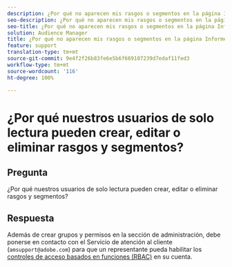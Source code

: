 ```yaml
---
description: ¿Por qué no aparecen mis rasgos o segmentos en la página Informes de superposición?
seo-description: ¿Por qué no aparecen mis rasgos o segmentos en la página Informes de superposición?
seo-title: ¿Por qué no aparecen mis rasgos o segmentos en la página Informes de superposición?
solution: Audience Manager
title: ¿Por qué no aparecen mis rasgos o segmentos en la página Informes de superposición?
feature: support
translation-type: tm+mt
source-git-commit: 9e4f2f26b83fe6e5b6f669107239d7edaf11fed3
workflow-type: tm+mt
source-wordcount: '116'
ht-degree: 100%

---
```



# ¿Por qué nuestros usuarios de solo lectura pueden crear, editar o eliminar rasgos y segmentos?

## Pregunta

¿Por qué nuestros usuarios de solo lectura pueden crear, editar o eliminar rasgos y segmentos?

## Respuesta

Además de crear grupos y permisos en la sección de administración, debe ponerse en contacto con el Servicio de atención al cliente (`amsupport@adobe.com`) para que un representante pueda habilitar los [controles de acceso basados en funciones (RBAC)](../features/administration/administration-overview.md) en su cuenta.
